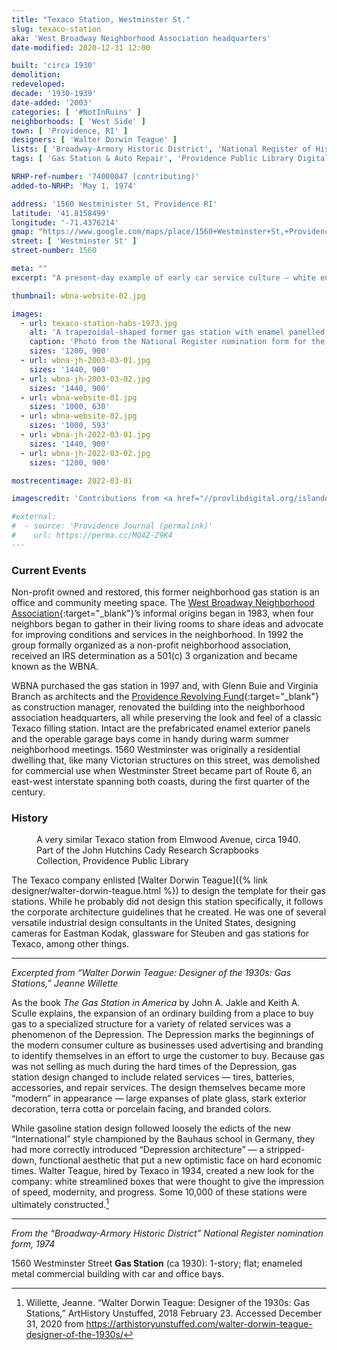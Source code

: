 ```yaml
---
title: "Texaco Station, Westminster St."
slug: texaco-station
aka: 'West Broadway Neighborhood Association headquarters'
date-modified: 2020-12-31 12:00

built: 'circa 1930'
demolition: 
redeveloped: 
decade: '1930-1939'
date-added: '2003'
categories: [ '#NotInRuins' ]
neighborhoods: [ 'West Side' ]
town: [ 'Providence, RI' ]
designers: [ 'Walter Dorwin Teague' ]
lists: [ 'Broadway-Armory Historic District', 'National Register of Historic Places' ]
tags: [ 'Gas Station & Auto Repair', 'Providence Public Library Digital Collections' ]

NRHP-ref-number: '74000047 (contributing)'
added-to-NRHP: 'May 1, 1974'

address: '1560 Westminister St, Providence RI'
latitude: '41.8158499'
longitude: '-71.4376214'
gmap: "https://www.google.com/maps/place/1560+Westminster+St,+Providence,+RI+02909/@41.8158499,-71.4376214,17z/data=!3m1!4b1!4m5!3m4!1s0x89e4459c84f2989b:0x935f959c147286eb!8m2!3d41.8158499!4d-71.4354327"
street: [ 'Westminster St' ]
street-number: 1560

meta: ""
excerpt: "A present-day example of early car service culture — white enamelled panels with bright green and red accents and an utilitarian design"

thumbnail: wbna-website-02.jpg

images:
  - url: texaco-station-habs-1973.jpg
    alt: 'A trapezoidal-shaped former gas station with enamel panelled exterior in white and green. Two garage doors are on the widest side, with an angled facade holding an entrance door. Red plastic letters spell out WBNA across the diagonal side'
    caption: 'Photo from the National Register nomination form for the Broadway-Armory Historic District, circa 1973. Photographer unknown.'
    sizes: '1200, 900'
  - url: wbna-jh-2003-03-01.jpg
    sizes: '1440, 900'
  - url: wbna-jh-2003-03-02.jpg
    sizes: '1440, 900'
  - url: wbna-website-01.jpg
    sizes: '1000, 630'
  - url: wbna-website-02.jpg
    sizes: '1000, 593'
  - url: wbna-jh-2022-03-01.jpg
    sizes: '1440, 900'
  - url: wbna-jh-2022-03-02.jpg
    sizes: '1200, 900'

mostrecentimage: 2022-03-01

imagescredit: 'Contributions from <a href="//provlibdigital.org/islandora/object/islandora:5012/datastream/OBJ/view" target="_blank">John Hutchins Cady Research Scrapbooks Collection</a> at the Providence Public Library and the WBNA website'

#external:
#  - source: 'Providence Journal (permalink)'
#    url: https://perma.cc/MQ4Z-Z9K4
---
```


### Current Events

Non-profit owned and restored, this former neighborhood gas station is an office and community meeting space. The [West Broadway Neighborhood Association](//www.wbna.org){:target="_blank"}’s informal origins began in 1983, when four neighbors began to gather in their living rooms to share ideas and advocate for improving conditions and services in the neighborhood. In 1992 the group formally organized as a non-profit neighborhood association, received an IRS determination as a 501(c) 3 organization and became known as the <span class="abbr">WBNA</span>. 

<span class="abbr">WBNA</span> purchased the gas station in 1997 and, with Glenn Buie and Virginia Branch as architects and the [Providence Revolving Fund](//www.revolvingfund.org){:target="_blank"} as construction manager, renovated the building into the neighborhood association headquarters, all while preserving the look and feel of a classic Texaco filling station. Intact are the prefabricated enamel exterior panels and the operable garage bays come in handy during warm summer neighborhood meetings. 1560 Westminster was originally a residential dwelling that, like many Victorian structures on this street, was demolished for commercial use when Westminster Street became part of Route 6, an east-west interstate spanning both coasts, during the first quarter of the century.


### History

<figure class="u__img">
  <a data-fslightbox="air-lightbox" data-type="image" data-caption="A very similar Texaco station from Elmwood Avenue, circa 1940. Part of the John Hutchins Cady Research Scrapbooks Collection, Providence Public Library" href="{{ site.propimg_path }}{{ page.slug }}/elmwood-ave-ppl-1940c.jpg" role="button" aria-label="Link opens image in a larger pop-over">
    <img src="{{ site.propimg_path }}{{ page.slug }}/elmwood-ave-ppl-1940c.jpg" alt="" />
  </a>
  <figcaption>
    A very similar Texaco station from Elmwood Avenue, circa 1940. Part of the John Hutchins Cady Research Scrapbooks Collection, Providence Public Library
  </figcaption>
</figure>

The Texaco company enlisted [Walter Dorwin Teague]({% link designer/walter-dorwin-teague.html %}) to design the template for their gas stations. While he probably did not design this station specifically, it follows the corporate architecture guidelines that he created. He was one of several versatile industrial design consultants in the United States, designing cameras for Eastman Kodak, glassware for Steuben and gas stations for Texaco, among other things. 

***

_Excerpted from “Walter Dorwin Teague: Designer of the 1930s: Gas Stations,” Jeanne Willette_

As the book _The Gas Station in America_ by John A. Jakle and Keith A. Sculle explains, the expansion of an ordinary building from a place to buy gas to a specialized structure for a variety of related services was a phenomenon of the Depression. The Depression marks the beginnings of the modern consumer culture as businesses used advertising and branding to identify themselves in an effort to urge the customer to buy. Because gas was not selling as much during the hard times of the Depression, gas station design changed to include related services — tires, batteries, accessories, and repair services. The design themselves became more “modern” in appearance — large expanses of plate glass, stark exterior decoration, terra cotta or porcelain facing, and branded colors.

While gasoline station design followed loosely the edicts of the new “International” style championed by the Bauhaus school in Germany, they had more correctly introduced “Depression architecture” — a stripped-down, functional aesthetic that put a new optimistic face on hard economic times. Walter Teague, hired by Texaco in 1934, created a new look for the company: white streamlined boxes that were thought to give the impression of speed, modernity, and progress. Some 10,000 of these stations were ultimately constructed.[^1]

[^1]: Willette, Jeanne. “Walter Dorwin Teague: Designer of the 1930s: Gas Stations,” ArtHistory Unstuffed, 2018 February 23. Accessed December 31, 2020 from https://arthistoryunstuffed.com/walter-dorwin-teague-designer-of-the-1930s/

***

_From the “Broadway-Armory Historic District” National Register nomination form, 1974_

1560 Westminster Street **Gas Station** (ca 1930): 1-story; flat; enameled metal commercial building with car and office bays.
